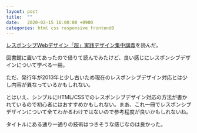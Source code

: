 ```yaml
---
layout: post
title:  ""
date:   2020-02-15 16:00:00 +0900
categories: html css responsive frontend0
---
```


[レスポンシブWebデザイン「超」実践デザイン集中講義](https://www.amazon.co.jp/%E3%83%AC%E3%82%B9%E3%83%9D%E3%83%B3%E3%82%B7%E3%83%96Web%E3%83%87%E3%82%B6%E3%82%A4%E3%83%B3%E3%80%8C%E8%B6%85%E3%80%8D%E5%AE%9F%E8%B7%B5%E3%83%87%E3%82%B6%E3%82%A4%E3%83%B3%E9%9B%86%E4%B8%AD%E8%AC%9B%E7%BE%A9-%E5%B1%B1%E5%B4%8E-%E5%A4%A7%E5%8A%A9/dp/4797373539)を読んだ。

図書館に置いてあったので借りて読んでみたけど、良い感じにレスポンシブデザインについて学べる一冊。

ただ、発行年が2013年と少し古いため現在のレスポンシブデザイン対応とは少し内容が異なっているかもしれない。

とはいえ、シンプルにHTML/CSSでのレスポンシブデザイン対応の方法が書かれているので初心者にはおすすめかもしれない。まあ、これ一冊でレスポンシブデザインについて全てわかるわけではないので参考程度が良いかもしれないね。

タイトルにある通り一通りの技術はつきそうな感じなのは良かった。